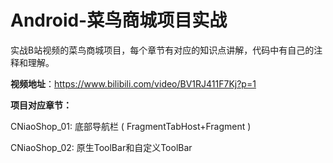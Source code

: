 # **Android-菜鸟商城项目实战**

实战B站视频的菜鸟商城项目，每个章节有对应的知识点讲解，代码中有自己的注释和理解。

**视频地址**：https://www.bilibili.com/video/BV1RJ411F7Kj?p=1

**项目对应章节：**

CNiaoShop_01:  底部导航栏 ( FragmentTabHost+Fragment )

CNiaoShop_02:  原生ToolBar和自定义ToolBar

